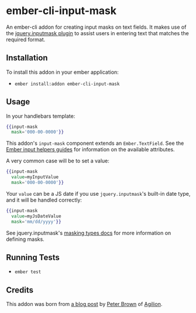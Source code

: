 # ember-cli-input-mask

An ember-cli addon for creating input masks on text fields. It makes use of the [jquery.inputmask plugin](https://github.com/RobinHerbots/jquery.inputmask) to assist users in entering text that matches the required format.

## Installation

To install this addon in your ember application:

* `ember install:addon ember-cli-input-mask`

## Usage

In your handlebars template:

```handlebars
{{input-mask
  mask='000-00-0000'}}
```

This addon's `input-mask` component extends an `Ember.TextField`. See the [Ember input helpers guides](http://emberjs.com/guides/templates/input-helpers/#toc_text-fields) for information on the available attributes.

A very common case will be to set a value:

```handlebars
{{input-mask
  value=myInputValue
  mask='000-00-0000'}}
```

Your `value` can be a JS date if you use `jquery.inputmask`'s built-in date type, and it will be handled correctly:

```handlebars
{{input-mask
  value=myJsDateValue
  mask='mm/dd/yyyy'}}
```

See jquery.inputmask's [masking types docs](https://github.com/RobinHerbots/jquery.inputmask#masking-types) for more information on defining masks.

## Running Tests

* `ember test`

## Credits

This addon was born from [a blog post](http://beerlington.com/blog/2015/01/22/jquery-inputmask-user-experience-in-emberjs/) by [Peter Brown](https://twitter.com/beerlington) of [Agilion](http://agilion.com/).


